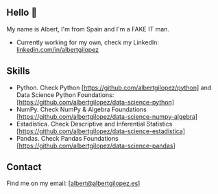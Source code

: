 ## Hello 👋

My name is Albert, I'm from Spain and I'm a FAKE IT man.

* Currently working for my own, check my LinkedIn: [linkedin.com/in/albertgilopez](https://www.linkedin.com/in/albertgilopez/)

## Skills

* Python. Check Python [https://github.com/albertgilopez/python] and Data Science Python Foundations: [https://github.com/albertgilopez/data-science-python]
* NumPy. Check NumPy & Algebra Foundations [https://github.com/albertgilopez/data-science-numpy-algebra]
* Estadística. Check Descriptive and Inferential Statistics [https://github.com/albertgilopez/data-science-estadistica]
* Pandas. Check Pandas Foundations [https://github.com/albertgilopez/data-science-pandas]

## Contact

Find me on my email: [albert@albertgilopez.es]
